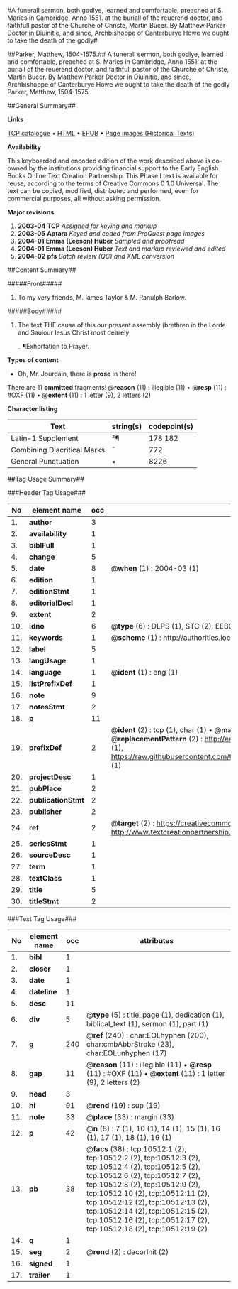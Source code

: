 #A funerall sermon, both godlye, learned and comfortable, preached at S. Maries in Cambridge, Anno 1551. at the buriall of the reuerend doctor, and faithfull pastor of the Churche of Christe, Martin Bucer. By Matthew Parker Doctor in Diuinitie, and since, Archbishoppe of Canterburye Howe we ought to take the death of the godly#

##Parker, Matthew, 1504-1575.##
A funerall sermon, both godlye, learned and comfortable, preached at S. Maries in Cambridge, Anno 1551. at the buriall of the reuerend doctor, and faithfull pastor of the Churche of Christe, Martin Bucer. By Matthew Parker Doctor in Diuinitie, and since, Archbishoppe of Canterburye
Howe we ought to take the death of the godly
Parker, Matthew, 1504-1575.

##General Summary##

**Links**

[TCP catalogue](http://www.ota.ox.ac.uk/tcp/)  • 
[HTML](http://tei.it.ox.ac.uk/tcp/Texts-HTML/free/A09/A09001.html)  • 
[EPUB](http://tei.it.ox.ac.uk/tcp/Texts-EPUB/free/A09/A09001.epub) • 
[Page images (Historical Texts)](https://data.historicaltexts.jisc.ac.uk/view?pubId=eebo-99845603e&pageId=eebo-99845603e-10512-1)

**Availability**

This keyboarded and encoded edition of the
	       work described above is co-owned by the institutions
	       providing financial support to the Early English Books
	       Online Text Creation Partnership. This Phase I text is
	       available for reuse, according to the terms of Creative
	       Commons 0 1.0 Universal. The text can be copied,
	       modified, distributed and performed, even for
	       commercial purposes, all without asking permission.

**Major revisions**

1. __2003-04__ __TCP__ *Assigned for keying and markup*
1. __2003-05__ __Aptara__ *Keyed and coded from ProQuest page images*
1. __2004-01__ __Emma (Leeson) Huber__ *Sampled and proofread*
1. __2004-01__ __Emma (Leeson) Huber__ *Text and markup reviewed and edited*
1. __2004-02__ __pfs__ *Batch review (QC) and XML conversion*

##Content Summary##

#####Front#####

1. To my very friends, M.
Iames Taylor & M. Ranulph Barlow.

#####Body#####

1. The text
THE cause of this our present
assembly (brethren in
the Lorde and Sauiour
Iesus Christ most dearely

    _ ¶Exhortation to Prayer.

**Types of content**

  * Oh, Mr. Jourdain, there is **prose** in there!

There are 11 **ommitted** fragments! 
 @__reason__ (11) : illegible (11)  •  @__resp__ (11) : #OXF (11)  •  @__extent__ (11) : 1 letter (9), 2 letters (2)

**Character listing**


|Text|string(s)|codepoint(s)|
|---|---|---|
|Latin-1 Supplement|²¶|178 182|
|Combining             Diacritical Marks|̄|772|
|General Punctuation|•|8226|

##Tag Usage Summary##

###Header Tag Usage###

|No|element name|occ|attributes|
|---|---|---|---|
|1.|__author__|3||
|2.|__availability__|1||
|3.|__biblFull__|1||
|4.|__change__|5||
|5.|__date__|8| @__when__ (1) : 2004-03 (1)|
|6.|__edition__|1||
|7.|__editionStmt__|1||
|8.|__editorialDecl__|1||
|9.|__extent__|2||
|10.|__idno__|6| @__type__ (6) : DLPS (1), STC (2), EEBO-CITATION (1), PROQUEST (1), VID (1)|
|11.|__keywords__|1| @__scheme__ (1) : http://authorities.loc.gov/ (1)|
|12.|__label__|5||
|13.|__langUsage__|1||
|14.|__language__|1| @__ident__ (1) : eng (1)|
|15.|__listPrefixDef__|1||
|16.|__note__|9||
|17.|__notesStmt__|2||
|18.|__p__|11||
|19.|__prefixDef__|2| @__ident__ (2) : tcp (1), char (1)  •  @__matchPattern__ (2) : ([0-9\-]+):([0-9IVX]+) (1), (.+) (1)  •  @__replacementPattern__ (2) : http://eebo.chadwyck.com/downloadtiff?vid=$1&page=$2 (1), https://raw.githubusercontent.com/textcreationpartnership/Texts/master/tcpchars.xml#$1 (1)|
|20.|__projectDesc__|1||
|21.|__pubPlace__|2||
|22.|__publicationStmt__|2||
|23.|__publisher__|2||
|24.|__ref__|2| @__target__ (2) : https://creativecommons.org/publicdomain/zero/1.0/ (1), http://www.textcreationpartnership.org/docs/. (1)|
|25.|__seriesStmt__|1||
|26.|__sourceDesc__|1||
|27.|__term__|1||
|28.|__textClass__|1||
|29.|__title__|5||
|30.|__titleStmt__|2||


###Text Tag Usage###

|No|element name|occ|attributes|
|---|---|---|---|
|1.|__bibl__|1||
|2.|__closer__|1||
|3.|__date__|1||
|4.|__dateline__|1||
|5.|__desc__|11||
|6.|__div__|5| @__type__ (5) : title_page (1), dedication (1), biblical_text (1), sermon (1), part (1)|
|7.|__g__|240| @__ref__ (240) : char:EOLhyphen (200), char:cmbAbbrStroke (23), char:EOLunhyphen (17)|
|8.|__gap__|11| @__reason__ (11) : illegible (11)  •  @__resp__ (11) : #OXF (11)  •  @__extent__ (11) : 1 letter (9), 2 letters (2)|
|9.|__head__|3||
|10.|__hi__|91| @__rend__ (19) : sup (19)|
|11.|__note__|33| @__place__ (33) : margin (33)|
|12.|__p__|42| @__n__ (8) : 7 (1), 10 (1), 14 (1), 15 (1), 16 (1), 17 (1), 18 (1), 19 (1)|
|13.|__pb__|38| @__facs__ (38) : tcp:10512:1 (2), tcp:10512:2 (2), tcp:10512:3 (2), tcp:10512:4 (2), tcp:10512:5 (2), tcp:10512:6 (2), tcp:10512:7 (2), tcp:10512:8 (2), tcp:10512:9 (2), tcp:10512:10 (2), tcp:10512:11 (2), tcp:10512:12 (2), tcp:10512:13 (2), tcp:10512:14 (2), tcp:10512:15 (2), tcp:10512:16 (2), tcp:10512:17 (2), tcp:10512:18 (2), tcp:10512:19 (2)|
|14.|__q__|1||
|15.|__seg__|2| @__rend__ (2) : decorInit (2)|
|16.|__signed__|1||
|17.|__trailer__|1||
